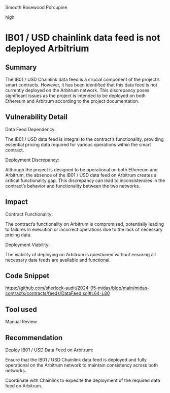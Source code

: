 Smooth Rosewood Porcupine

high

# IB01 / USD chainlink data feed  is not deployed Arbitrium

## Summary
The IB01 / USD Chainlink data feed is a crucial component of the project’s smart contracts. However, it has been identified that this data feed is not currently deployed on the Arbitrum network. This discrepancy poses significant issues as the project is intended to be deployed on both Ethereum and Arbitrum according to the project documentation.

## Vulnerability Detail
Data Feed Dependency:

The IB01 / USD data feed is integral to the contract’s functionality, providing essential pricing data required for various operations within the smart contract.

Deployment Discrepancy:

Although the project is designed to be operational on both Ethereum and Arbitrum, the absence of the IB01 / USD data feed on Arbitrum creates a critical functionality gap.
This discrepancy can lead to inconsistencies in the contract’s behavior and functionality between the two networks.

## Impact
Contract Functionality:

The contract’s functionality on Arbitrum is compromised, potentially leading to failures in execution or incorrect operations due to the lack of necessary pricing data.

Deployment Viability:

The viability of deploying on Arbitrum is questioned without ensuring all necessary data feeds are available and functional.

## Code Snippet
https://github.com/sherlock-audit/2024-05-midas/blob/main/midas-contracts/contracts/feeds/DataFeed.sol#L64-L80

## Tool used

Manual Review

## Recommendation
Deploy IB01 / USD Data Feed on Arbitrum:

Ensure that the IB01 / USD Chainlink data feed is deployed and fully operational on the Arbitrum network to maintain consistency across both networks.

Coordinate with Chainlink to expedite the deployment of the required data feed on Arbitrum.
